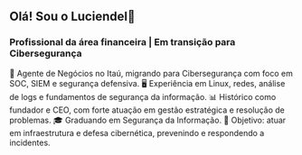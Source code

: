 ## Olá! Sou o Luciendel👋

### Profissional da área financeira | Em transição para Cibersegurança
💼 Agente de Negócios no Itaú, migrando para Cibersegurança com foco em SOC, SIEM e segurança defensiva.
🖥 Experiência em Linux, redes, análise de logs e fundamentos de segurança da informação.
📊 Histórico como fundador e CEO, com forte atuação em gestão estratégica e resolução de problemas.
🎓 Graduando em Segurança da Informação.
🎯 Objetivo: atuar em infraestrutura e defesa cibernética, prevenindo e respondendo a incidentes.




